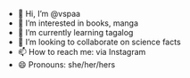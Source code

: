 - 👋 Hi, I’m @vspaa
- 👀 I’m interested in books, manga
- 🌱 I’m currently learning tagalog 
- 💞️ I’m looking to collaborate on science facts
- 📫 How to reach me: via Instagram
- 😄 Pronouns: she/her/hers
  

<!---
vspaa/vspaa is a ✨ special ✨ repository because its `README.md` (this file) appears on your GitHub profile.
You can click the Preview link to take a look at your changes.
--->
